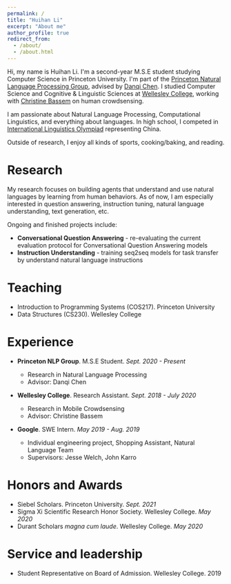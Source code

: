 ```yaml
---
permalink: /
title: "Huihan Li"
excerpt: "About me"
author_profile: true
redirect_from: 
  - /about/
  - /about.html
---
```


Hi, my name is Huihan Li. I'm a second-year M.S.E student studying Computer Science in Princeton University. I'm part of the [Princeton Natural Language Processing Group](https://princeton-nlp.github.io/), advised by [Danqi Chen](https://www.cs.princeton.edu/~danqic/). I studied Computer Science and Cognitive & Linguistic Sciences at [Wellesley College](https://www.wellesley.edu/), working with [Christine Bassem](https://www.wellesley.edu/cs/faculty/bassem) on human crowdsensing.

I am passionate about Natural Language Processing, Computational Linguistics, and everything about languages. In high school, I competed in [International Linguistics Olympiad](https://ioling.org/) representing China.

Outside of research, I enjoy all kinds of sports, cooking/baking, and reading.


Research
======
My research focuses on building agents that understand and use natural languages by learning from human behaviors. As of now, I am especially interested in question answering, instruction tuning, natural language understanding, text generation, etc.

Ongoing and finished projects include:
*  **Conversational Question Answering** - re-evaluating the current evaluation protocol for Conversational Question Answering models
*  **Instruction Understanding** - training seq2seq models for task transfer by understand natural language instructions

Teaching
======
* Introduction to Programming Systems (COS217). Princeton University
* Data Structures (CS230). Wellesley College

Experience
======
* **Princeton NLP Group**. M.S.E Student. *Sept. 2020 - Present*
  * Research in Natural Language Processing
  * Advisor: Danqi Chen

* **Wellesley College**. Research Assistant. *Sept. 2018 - July 2020*
  * Research in Mobile Crowdsensing
  * Advisor: Christine Bassem

* **Google**. SWE Intern. *May 2019 - Aug. 2019*
  * Individual engineering project, Shopping Assistant, Natural Language Team
  * Supervisors: Jesse Welch, John Karro

Honors and Awards
======
* Siebel Scholars. Princeton University. *Sept. 2021*
* Sigma Xi Scientific Research Honor Society. Wellesley College. *May 2020*
* Durant Scholars *magna cum laude*. Wellesley College. *May 2020*

Service and leadership
======
* Student Representative on Board of Admission. Wellesley College. 2019